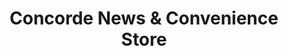 ---
title: "Concorde News & Convenience Store"
url: /bristol/concorde-news-und-convenience-store/
shop: Lebensmittel
---